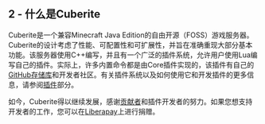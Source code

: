 ## 2 - 什么是Cuberite

Cuberite是一个兼容Minecraft Java Edition的自由开源（FOSS）游戏服务器。Cuberite的设计考虑了性能、可配置性和可扩展性，并旨在准确重现大部分基本功能。该服务器使用C++编写，并且有一个广泛的插件系统，允许用户使用Lua编写自己的插件。实际上，许多内置命令都是由Core插件实现的，该插件有自己的[GitHub存储库](https://github.com/cuberite/Core)和开发者社区。有关插件系统以及如何使用它和开发插件的更多信息，请参阅[插件](/document/MDD_Cuberite_Users_Manual/2_CONFIGURATION_BASICS/2_5_PLUGINS)部分。

如今，Cuberite得以继续发展，感谢[贡献者](https://github.com/cuberite/cuberite/blob/master/CONTRIBUTORS)和插件开发者的努力。如果您想支持开发者的工作，您可以在[Liberapay](https://liberapay.com/Cuberite)上进行捐赠。
